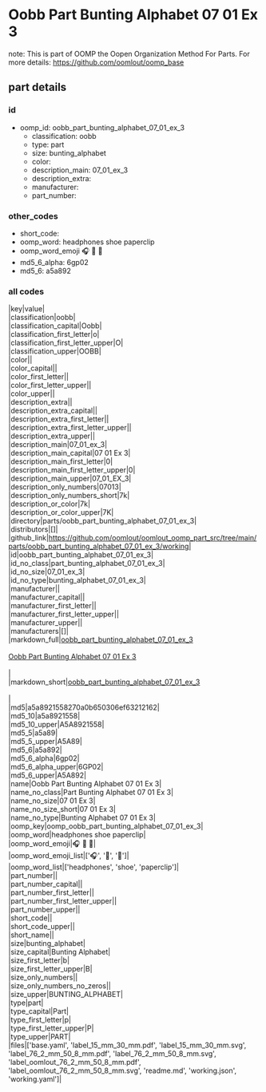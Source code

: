 # Oobb Part Bunting Alphabet 07 01 Ex 3  

note: This is part of OOMP the Oopen Organization Method For Parts. For more details: https://github.com/oomlout/oomp_base

##  part details





### id
* oomp_id: oobb_part_bunting_alphabet_07_01_ex_3
  * classification: oobb
  * type: part
  * size: bunting_alphabet
  * color: 
  * description_main: 07_01_ex_3
  * description_extra: 
  * manufacturer: 
  * part_number: 

### other_codes
* short_code: 
* oomp_word: headphones shoe paperclip
* oomp_word_emoji :headphones: :shoe: :paperclip:
* md5_6_alpha: 6gp02
* md5_6: a5a892

### all codes 
|key|value|  
|classification|oobb|  
|classification_capital|Oobb|  
|classification_first_letter|o|  
|classification_first_letter_upper|O|  
|classification_upper|OOBB|  
|color||  
|color_capital||  
|color_first_letter||  
|color_first_letter_upper||  
|color_upper||  
|description_extra||  
|description_extra_capital||  
|description_extra_first_letter||  
|description_extra_first_letter_upper||  
|description_extra_upper||  
|description_main|07_01_ex_3|  
|description_main_capital|07 01 Ex 3|  
|description_main_first_letter|0|  
|description_main_first_letter_upper|0|  
|description_main_upper|07_01_EX_3|  
|description_only_numbers|07013|  
|description_only_numbers_short|7k|  
|description_or_color|7k|  
|description_or_color_upper|7K|  
|directory|parts/oobb_part_bunting_alphabet_07_01_ex_3|  
|distributors|[]|  
|github_link|https://github.com/oomlout/oomlout_oomp_part_src/tree/main/parts/oobb_part_bunting_alphabet_07_01_ex_3/working|  
|id|oobb_part_bunting_alphabet_07_01_ex_3|  
|id_no_class|part_bunting_alphabet_07_01_ex_3|  
|id_no_size|07_01_ex_3|  
|id_no_type|bunting_alphabet_07_01_ex_3|  
|manufacturer||  
|manufacturer_capital||  
|manufacturer_first_letter||  
|manufacturer_first_letter_upper||  
|manufacturer_upper||  
|manufacturers|[]|  
|markdown_full|[oobb_part_bunting_alphabet_07_01_ex_3](https://github.com/oomlout/oomlout_oomp_part_src/tree/main/parts/oobb_part_bunting_alphabet_07_01_ex_3/working)<br>[](https://github.com/oomlout/oomlout_oomp_part_src/tree/main/parts/oobb_part_bunting_alphabet_07_01_ex_3/working)<br>[Oobb Part Bunting Alphabet 07 01 Ex 3](https://github.com/oomlout/oomlout_oomp_part_src/tree/main/parts/oobb_part_bunting_alphabet_07_01_ex_3/working)<br><br>|  
|markdown_short|[oobb_part_bunting_alphabet_07_01_ex_3](https://github.com/oomlout/oomlout_oomp_part_src/tree/main/parts/oobb_part_bunting_alphabet_07_01_ex_3/working)<br><br>|  
|md5|a5a8921558270a0b650306ef63212162|  
|md5_10|a5a8921558|  
|md5_10_upper|A5A8921558|  
|md5_5|a5a89|  
|md5_5_upper|A5A89|  
|md5_6|a5a892|  
|md5_6_alpha|6gp02|  
|md5_6_alpha_upper|6GP02|  
|md5_6_upper|A5A892|  
|name|Oobb Part Bunting Alphabet 07 01 Ex 3|  
|name_no_class|Part Bunting Alphabet 07 01 Ex 3|  
|name_no_size|07 01 Ex 3|  
|name_no_size_short|07 01 Ex 3|  
|name_no_type|Bunting Alphabet 07 01 Ex 3|  
|oomp_key|oomp_oobb_part_bunting_alphabet_07_01_ex_3|  
|oomp_word|headphones shoe paperclip|  
|oomp_word_emoji|:headphones: :shoe: :paperclip:|  
|oomp_word_emoji_list|[':headphones:', ':shoe:', ':paperclip:']|  
|oomp_word_list|['headphones', 'shoe', 'paperclip']|  
|part_number||  
|part_number_capital||  
|part_number_first_letter||  
|part_number_first_letter_upper||  
|part_number_upper||  
|short_code||  
|short_code_upper||  
|short_name||  
|size|bunting_alphabet|  
|size_capital|Bunting Alphabet|  
|size_first_letter|b|  
|size_first_letter_upper|B|  
|size_only_numbers||  
|size_only_numbers_no_zeros||  
|size_upper|BUNTING_ALPHABET|  
|type|part|  
|type_capital|Part|  
|type_first_letter|p|  
|type_first_letter_upper|P|  
|type_upper|PART|  
|files|['base.yaml', 'label_15_mm_30_mm.pdf', 'label_15_mm_30_mm.svg', 'label_76_2_mm_50_8_mm.pdf', 'label_76_2_mm_50_8_mm.svg', 'label_oomlout_76_2_mm_50_8_mm.pdf', 'label_oomlout_76_2_mm_50_8_mm.svg', 'readme.md', 'working.json', 'working.yaml']|  
